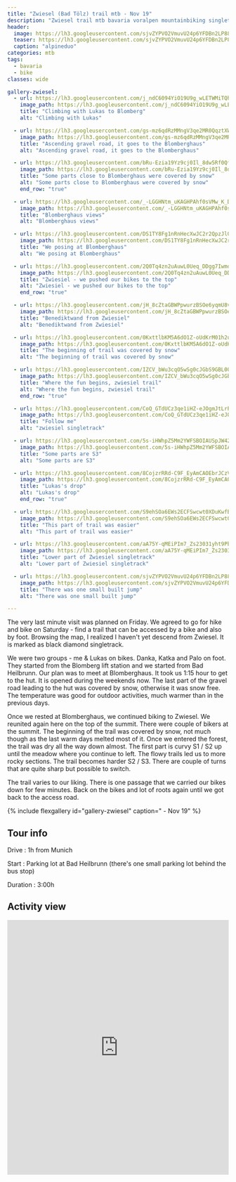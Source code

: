 ```yaml
---
title: "Zwiesel (Bad Tölz) trail mtb - Nov 19"
description: "Zwiesel trail mtb bavaria voralpen mountainbiking singletrack"
header:
  image: https://lh3.googleusercontent.com/sjvZYPVO2VmuvU24p6YFDBn2LP884RK4Mohfu6wWhn1IhLxmXVYkNbtV5Cv6SHA4B0amfg5YcUxOh6iGWXkcU_ZYNqS1TzSCDi8PSRThJxregp2nornuXMrjb4kDBGDLqknCtv-Z0bdW_A_dpbiDO-MoyolynzwPO5sbHSMJYkTjz2g7gKKW3cOVJVbyO6BsyhblS2xowumxN-5vLTQb1iQs3rRSKnjC4ThAdAjOgS2DM_WxjCXmyJzEZqRzYvxvMiRi9-lWpaa13VB5NvGNWP4mPrHrjFYCOZSu5kt-5eVXf8nxWD31wPdzr6N3g0y35_l625iGMZzqxfCPfcbkpAqW1ROOx4R4lOxxJHMbkiCSSdyaJLW0F2dusdd6rE7QcyuJi8y6tK1he8DJBoCDW15XsAiId-4tvtUmVgdiS2Ymc9TAAi1HXjekDqBUFOCvM_t-5IzsYgkGJxzs1ABsvusoTuJKDISZIDrW5_pMR4SwkTDuyvX6GDp0-SP0QSQ5WW60JgvkG8URsyiNLAaQNIelSMRlZkp5ETzlHhIW2Lmq4dFBv-cFQfJ76Q1nr118Mb-9m2kkT82UCTk8QCmC9_DCUuC_PyjrCmjRPM6fgZRoST2Q2tRmqKNoKTlfu_VjBnjW8T0nBhkBB8zvtQMOt-a2qdxG-8e1g5JuZqiJfVta80P4A92QBc6mc8Ni6Wghm4YuKTNaqZo9PET4zYWqrqhUzTkrSh4kxBB3QU-dU0nZdXnQUQ=w1818-h1540-no
  teaser: https://lh3.googleusercontent.com/sjvZYPVO2VmuvU24p6YFDBn2LP884RK4Mohfu6wWhn1IhLxmXVYkNbtV5Cv6SHA4B0amfg5YcUxOh6iGWXkcU_ZYNqS1TzSCDi8PSRThJxregp2nornuXMrjb4kDBGDLqknCtv-Z0bdW_A_dpbiDO-MoyolynzwPO5sbHSMJYkTjz2g7gKKW3cOVJVbyO6BsyhblS2xowumxN-5vLTQb1iQs3rRSKnjC4ThAdAjOgS2DM_WxjCXmyJzEZqRzYvxvMiRi9-lWpaa13VB5NvGNWP4mPrHrjFYCOZSu5kt-5eVXf8nxWD31wPdzr6N3g0y35_l625iGMZzqxfCPfcbkpAqW1ROOx4R4lOxxJHMbkiCSSdyaJLW0F2dusdd6rE7QcyuJi8y6tK1he8DJBoCDW15XsAiId-4tvtUmVgdiS2Ymc9TAAi1HXjekDqBUFOCvM_t-5IzsYgkGJxzs1ABsvusoTuJKDISZIDrW5_pMR4SwkTDuyvX6GDp0-SP0QSQ5WW60JgvkG8URsyiNLAaQNIelSMRlZkp5ETzlHhIW2Lmq4dFBv-cFQfJ76Q1nr118Mb-9m2kkT82UCTk8QCmC9_DCUuC_PyjrCmjRPM6fgZRoST2Q2tRmqKNoKTlfu_VjBnjW8T0nBhkBB8zvtQMOt-a2qdxG-8e1g5JuZqiJfVta80P4A92QBc6mc8Ni6Wghm4YuKTNaqZo9PET4zYWqrqhUzTkrSh4kxBB3QU-dU0nZdXnQUQ=w800-h300-no
  caption: "alpineduo"
categories: mtb
tags:
  - bavaria
  - bike
classes: wide

gallery-zwiesel:
  - url: https://lh3.googleusercontent.com/j_ndC6094YiO19U9g_wLETWMiTQhPZdWc9ZMnSKU2e75vO-euE8Wd_Y5d02mM9juVAGpxrNw5Pw83o58GnX-7REV5WMy9AOeEoJ0dD1rO65aTez2UhiFdhLIrEWJPHnJsCpr1lJyE0uTmOCdrqAFKPLz373mQPvFxSMqWXZIuJ0CT2FjF3itiWkDt8ZzQ2u0pnJ8xVtfYrA1mJuccEdTrr-Eh15UwIhRnmXBDAqF-XHnf84HYHBDcatv_jmuBkUidc8AStUZ9P4rllLIiCD07g0sRWkpVQQ5HHtlJc-QiAZIxq6IkO5UzCptuJ4KefrfKAUQbXYjAbi7AhMgQhhC35nc8Mwj2iaa-71wa12f5Fbxi7dkC4mcYqAktSAVL9EiFppBfs0hnfN8YkCsFQ_7jNIvFGzIlr7zHliCNL99w4Uv8DU-waVUEEl5I2OGyP-djixEYjFMbJkEALkC5aW-xsE2OPK-Kf0OoGupNs4jOcqX_6fzmH-ZhfsozSL3UpSkv7uhnB11Ya9zV_oaS3Fe_Fo0XJsc5CA1GPPSNK0XaREaWiYqzcxXtKnW50-QDI819FE5GNCsHiHLeFcYOlJSYXe8MSRZJYqnOY6NcuR5bpX6lw3CyLmIPdAXaNs9HI-5k-I51pK_vIqMMWXCS0556yg1VTj4cwqBE-_etx1s4TzxBKV3RyIoFJi_gd1rLRYdDojXoV8UbkBcqhWvgfkKN3RKUyB4_Aeluk_lmaeklbgoqy3krA=w2016-h1512-no
    image_path: https://lh3.googleusercontent.com/j_ndC6094YiO19U9g_wLETWMiTQhPZdWc9ZMnSKU2e75vO-euE8Wd_Y5d02mM9juVAGpxrNw5Pw83o58GnX-7REV5WMy9AOeEoJ0dD1rO65aTez2UhiFdhLIrEWJPHnJsCpr1lJyE0uTmOCdrqAFKPLz373mQPvFxSMqWXZIuJ0CT2FjF3itiWkDt8ZzQ2u0pnJ8xVtfYrA1mJuccEdTrr-Eh15UwIhRnmXBDAqF-XHnf84HYHBDcatv_jmuBkUidc8AStUZ9P4rllLIiCD07g0sRWkpVQQ5HHtlJc-QiAZIxq6IkO5UzCptuJ4KefrfKAUQbXYjAbi7AhMgQhhC35nc8Mwj2iaa-71wa12f5Fbxi7dkC4mcYqAktSAVL9EiFppBfs0hnfN8YkCsFQ_7jNIvFGzIlr7zHliCNL99w4Uv8DU-waVUEEl5I2OGyP-djixEYjFMbJkEALkC5aW-xsE2OPK-Kf0OoGupNs4jOcqX_6fzmH-ZhfsozSL3UpSkv7uhnB11Ya9zV_oaS3Fe_Fo0XJsc5CA1GPPSNK0XaREaWiYqzcxXtKnW50-QDI819FE5GNCsHiHLeFcYOlJSYXe8MSRZJYqnOY6NcuR5bpX6lw3CyLmIPdAXaNs9HI-5k-I51pK_vIqMMWXCS0556yg1VTj4cwqBE-_etx1s4TzxBKV3RyIoFJi_gd1rLRYdDojXoV8UbkBcqhWvgfkKN3RKUyB4_Aeluk_lmaeklbgoqy3krA=w400-h300-no
    title: "Climbing with Lukas to Blomberg"
    alt: "Climbing with Lukas"

  - url: https://lh3.googleusercontent.com/gs-mz6qdRzMMngV3qe2MR0QqztXWrWnGL4nVKriTq7F9hFLbVx15fOIwx0OUZR-OT0j0wlOYeoh6PqMKTwKtfieThj-YwNpH7l0tp5faFkoOH9FC-JFALsQ34eZs1Wa12hKpBH3sdqDYTIcVS5AbGcu_TcmKgiZo__ZYjkZuv-4TKGnUFcoeNjrOu-QZHKK0MQr6Zdk5HRD7wQ60ttTtDsnVJh1XY7xbOMqmM27L9yb37G-QmEmlBkNzZJLWC39s_gl1zd1k6K2mK9ZbwMxgcHfg573eFRfFhkGPamiha-ysZEk5B2MnBX6PwUGBiGCH6bLF0x_HUWnO64kOVri7Dv3XEG5_dqAObO732ReOqvcNQ7Vft-gPlQ_8Ie7o352Da3YPWfqXc7-w7WzvYuO6YbSQRtyKzgMRPQTGPT4wpXpVrUqMzimBt5wlztXKTeQIxy7VR-biXBu4Hk2SVp3ykPjcj153rYgCbrP3yt5nVL6tcgXl40HBpIvjsh71HXFRbehtg900GtSDLkFmlx82gWx6bA7q8DpThojSLS759YeDMzz3cKu2q8AAQdO7ChilC4u6gi_7cUmlrpmR0UbyQmqDqD37JY9Fc2IgIWdVWW4ZfExB0II94pckh05zol3tg9-sRkqT-ln4_eTprV498f9BvJzW4PiNTGcC9GGtfK7K7XvBZFZQOpPSQmgQsOfUTtmE30RZNzlM2kpFHlpllHoFQPL6HJ6YFiGomFCLK-ZBC0vPhw=w1156-h1540-no
    image_path: https://lh3.googleusercontent.com/gs-mz6qdRzMMngV3qe2MR0QqztXWrWnGL4nVKriTq7F9hFLbVx15fOIwx0OUZR-OT0j0wlOYeoh6PqMKTwKtfieThj-YwNpH7l0tp5faFkoOH9FC-JFALsQ34eZs1Wa12hKpBH3sdqDYTIcVS5AbGcu_TcmKgiZo__ZYjkZuv-4TKGnUFcoeNjrOu-QZHKK0MQr6Zdk5HRD7wQ60ttTtDsnVJh1XY7xbOMqmM27L9yb37G-QmEmlBkNzZJLWC39s_gl1zd1k6K2mK9ZbwMxgcHfg573eFRfFhkGPamiha-ysZEk5B2MnBX6PwUGBiGCH6bLF0x_HUWnO64kOVri7Dv3XEG5_dqAObO732ReOqvcNQ7Vft-gPlQ_8Ie7o352Da3YPWfqXc7-w7WzvYuO6YbSQRtyKzgMRPQTGPT4wpXpVrUqMzimBt5wlztXKTeQIxy7VR-biXBu4Hk2SVp3ykPjcj153rYgCbrP3yt5nVL6tcgXl40HBpIvjsh71HXFRbehtg900GtSDLkFmlx82gWx6bA7q8DpThojSLS759YeDMzz3cKu2q8AAQdO7ChilC4u6gi_7cUmlrpmR0UbyQmqDqD37JY9Fc2IgIWdVWW4ZfExB0II94pckh05zol3tg9-sRkqT-ln4_eTprV498f9BvJzW4PiNTGcC9GGtfK7K7XvBZFZQOpPSQmgQsOfUTtmE30RZNzlM2kpFHlpllHoFQPL6HJ6YFiGomFCLK-ZBC0vPhw=w300-h400-no
    title: "Ascending gravel road, it goes to the Blomberghaus"
    alt: "Ascending gravel road, it goes to the Blomberghaus"

  - url: https://lh3.googleusercontent.com/bRu-Ezia19Yz9cj0Il_8dw5Rf0QfNPzfmZShOs_wBsayilEiwMue0TllPeJ4Nj6O7sVJPJxforjJW9U7IcOZ55VyfNEFQ1r1v9HZ5WND0WkwZAa8nEJOuK9MbsV_o-ByoFJui4C1eS23mMXqB-pcUo8EemruIQ1lwQEp4XManIZjeWPCBZG501cZlTis_MrP4lqrANohhajjyuY6sY1ZN5-ErSI5KFMcx1qwTyeUpuQ0w1UHPePBwUNcRho4dZar0Z1PXjDvSn1065El3GclSgeTbB5KXeJykU7jyXHGtinNq6FPICNlsoqOoxyVNhb9e_BdfioLIId0sqX6nmMBRCtwCsxsVi37bZE2UA1twKk_oFMDclX3t0avxVKaPW45kg7ba6qEdPBzfaPEXVU-a-WpnMLl7MC8sSz2e5nEgTimVPhEhGCsFu8LpVb_WdnRENZjXPhGaJ6-hv8gIrKqBNraMg4UARK8Kf3t_kQTODi7Z0fT3JDVT77gW2ibyJe5upo8tVhmSVBaIQmN1mTIf_3KFRsv5G5fOuP1wESV1ODdqJSXva29JoJWZXFfQynCEiZVwxm3W-QBDf8uaHJSDbBIqKl9bR0jwQWA4_h63q0RCtw71DNQOemONsrOkQl-CbTqZCyf0IXDps-mfoiCQNbt0ogtyENRy2N-7YHhdt3zlbnrKDAtZoRVt_efiX4PKxK6apMY1OVS4IkssBDVsxANfsfJlUhD3cU6eD3hGgU8-C2xSA=w1156-h1540-no
    image_path: https://lh3.googleusercontent.com/bRu-Ezia19Yz9cj0Il_8dw5Rf0QfNPzfmZShOs_wBsayilEiwMue0TllPeJ4Nj6O7sVJPJxforjJW9U7IcOZ55VyfNEFQ1r1v9HZ5WND0WkwZAa8nEJOuK9MbsV_o-ByoFJui4C1eS23mMXqB-pcUo8EemruIQ1lwQEp4XManIZjeWPCBZG501cZlTis_MrP4lqrANohhajjyuY6sY1ZN5-ErSI5KFMcx1qwTyeUpuQ0w1UHPePBwUNcRho4dZar0Z1PXjDvSn1065El3GclSgeTbB5KXeJykU7jyXHGtinNq6FPICNlsoqOoxyVNhb9e_BdfioLIId0sqX6nmMBRCtwCsxsVi37bZE2UA1twKk_oFMDclX3t0avxVKaPW45kg7ba6qEdPBzfaPEXVU-a-WpnMLl7MC8sSz2e5nEgTimVPhEhGCsFu8LpVb_WdnRENZjXPhGaJ6-hv8gIrKqBNraMg4UARK8Kf3t_kQTODi7Z0fT3JDVT77gW2ibyJe5upo8tVhmSVBaIQmN1mTIf_3KFRsv5G5fOuP1wESV1ODdqJSXva29JoJWZXFfQynCEiZVwxm3W-QBDf8uaHJSDbBIqKl9bR0jwQWA4_h63q0RCtw71DNQOemONsrOkQl-CbTqZCyf0IXDps-mfoiCQNbt0ogtyENRy2N-7YHhdt3zlbnrKDAtZoRVt_efiX4PKxK6apMY1OVS4IkssBDVsxANfsfJlUhD3cU6eD3hGgU8-C2xSA=w300-h400-no
    title: "Some parts close to Blomberghaus were covered by snow"
    alt: "Some parts close to Blomberghaus were covered by snow"
    end_row: "true"

  - url: https://lh3.googleusercontent.com/_-LGGHNtm_uKAGHPAhf0sVMw_K_DgyIQO7Urd1-igtR9wTZXAY5ayeifPMzq97dGJaKEHCrco9cATVfqqJSJfH70DyZgjm4dsU-FJVmmIGISaORjHPxy6rFX7DTGvTiBzkGazO8kNtU5tbOwdhiLz2FJMWVi7UQ9UywLArc89EG1Nj6KYqjWncQF---2Eoi9CouCcSyxwERwRW9QwmDCOQtB6GDTO3NNzoqgyi5cDeaUFU2FKuoJhUaPMkvp6C4mozdpGA4l2hFqKmkUA-CppzCQSFfgHSUFGSyDDAu9T9jz_28OAqWsWixHtnOpcu219COU_dbQfu6P3-ZLOoJXFoKsIP2TXmKuXEI9esbMgc6rLsHhiXKTkLs3WDD8cxuBjGipS03_y8Q3Pqsov9GWfZq_8pRsRNvEd4_y9WtJm5PRavu0iWYQpfVQUoZf66CicTA7YoYDsyGq0AXTXWY_K6xBm2n7f7PDWyhSZbz-1TNEeLVKf8xM1KV7BG7BBeHSLQ4kjQGBLtDVgD8On6pBl_EE9BaELvLBgRcwMclAmGDZCKDSTSJcFYFW3ME0bSFoUyJcbKcFlOukAu5_kT1NAL8n5mCJnxA48NxCNkIFESFkF9KvtEOMqTTKDcMc_b8EENjJ6k5eS2dJ2x7dWszxlxU96dbFahctRbgjlzJjiJ0vwpP9lhRkw5zqq4xe61fya4h4zDV_rCbqm7f1xT9_S3xulF8bDYwGjqkg2SMFYEY9WaOYwQ=w2016-h1512-no
    image_path: https://lh3.googleusercontent.com/_-LGGHNtm_uKAGHPAhf0sVMw_K_DgyIQO7Urd1-igtR9wTZXAY5ayeifPMzq97dGJaKEHCrco9cATVfqqJSJfH70DyZgjm4dsU-FJVmmIGISaORjHPxy6rFX7DTGvTiBzkGazO8kNtU5tbOwdhiLz2FJMWVi7UQ9UywLArc89EG1Nj6KYqjWncQF---2Eoi9CouCcSyxwERwRW9QwmDCOQtB6GDTO3NNzoqgyi5cDeaUFU2FKuoJhUaPMkvp6C4mozdpGA4l2hFqKmkUA-CppzCQSFfgHSUFGSyDDAu9T9jz_28OAqWsWixHtnOpcu219COU_dbQfu6P3-ZLOoJXFoKsIP2TXmKuXEI9esbMgc6rLsHhiXKTkLs3WDD8cxuBjGipS03_y8Q3Pqsov9GWfZq_8pRsRNvEd4_y9WtJm5PRavu0iWYQpfVQUoZf66CicTA7YoYDsyGq0AXTXWY_K6xBm2n7f7PDWyhSZbz-1TNEeLVKf8xM1KV7BG7BBeHSLQ4kjQGBLtDVgD8On6pBl_EE9BaELvLBgRcwMclAmGDZCKDSTSJcFYFW3ME0bSFoUyJcbKcFlOukAu5_kT1NAL8n5mCJnxA48NxCNkIFESFkF9KvtEOMqTTKDcMc_b8EENjJ6k5eS2dJ2x7dWszxlxU96dbFahctRbgjlzJjiJ0vwpP9lhRkw5zqq4xe61fya4h4zDV_rCbqm7f1xT9_S3xulF8bDYwGjqkg2SMFYEY9WaOYwQ=w400-h300-no
    title: "Blomberghaus views"
    alt: "Blomberghaus views"

  - url: https://lh3.googleusercontent.com/DS1TY8Fg1nRnHecXwJC2r2QpzJl0-MtmZDz9Q79OC446a6nn8pgNn1jyA1W12EDdUukZNCMuPML-oG_NXlxCO0Ld_erCS4opBfp0n_TEA9PqFQ52bxPZpGv-ONTzfHCDjoLddVddAx9OCPiQQjOfnAkY6s4zAfW2SUFR3ACpx4uysnP8wfpP_a1fPh-wK1N2NBQGtxNGZ6Nur_pbbFMduQwd1JhQEJztdZivIxQ1QgeJAVVjghocn9qYNaUdjLL5Eui2L0mz2L-IMzkWS2uQ9La6rUlw-g6aTUvQ5vYZIkOvZoT09XjWibn8YIB5gSGeZeZl70XEEyXKPst2LfDH55Y82A0B9U3qOuI7X6j4ByU6uQsRLI-BMj4MCfapc8GSuv6SQjNl9t6RPn9ayExilXbdgdWD9a5Dn7_dwI8llp1Yc7mj_yMJFbt6ZUxUJRxaH-jd5MoO04iE0EoeFBYxzuuO-kAcSpEdINcv39DRXscfM6c_Grx5GITDV__aqKrrL3f9eQRbWSqxF5KJf7qWHwwR4TktVqSe0tCrrnU1riFBc-aye5viF9-Duc-JgA3N9mWBhPfM7kAZ9rJgCpT2Gbbh48vilC7w5_e6trDtjA9zjjYntMz6y7MLrj4QHyev6EsfgsByyp_vw7wJkoqi6Hqj3d2QtMVIOMKDMJFcC0YWtJIz9CoevF9u=w2016-h1512-no
    image_path: https://lh3.googleusercontent.com/DS1TY8Fg1nRnHecXwJC2r2QpzJl0-MtmZDz9Q79OC446a6nn8pgNn1jyA1W12EDdUukZNCMuPML-oG_NXlxCO0Ld_erCS4opBfp0n_TEA9PqFQ52bxPZpGv-ONTzfHCDjoLddVddAx9OCPiQQjOfnAkY6s4zAfW2SUFR3ACpx4uysnP8wfpP_a1fPh-wK1N2NBQGtxNGZ6Nur_pbbFMduQwd1JhQEJztdZivIxQ1QgeJAVVjghocn9qYNaUdjLL5Eui2L0mz2L-IMzkWS2uQ9La6rUlw-g6aTUvQ5vYZIkOvZoT09XjWibn8YIB5gSGeZeZl70XEEyXKPst2LfDH55Y82A0B9U3qOuI7X6j4ByU6uQsRLI-BMj4MCfapc8GSuv6SQjNl9t6RPn9ayExilXbdgdWD9a5Dn7_dwI8llp1Yc7mj_yMJFbt6ZUxUJRxaH-jd5MoO04iE0EoeFBYxzuuO-kAcSpEdINcv39DRXscfM6c_Grx5GITDV__aqKrrL3f9eQRbWSqxF5KJf7qWHwwR4TktVqSe0tCrrnU1riFBc-aye5viF9-Duc-JgA3N9mWBhPfM7kAZ9rJgCpT2Gbbh48vilC7w5_e6trDtjA9zjjYntMz6y7MLrj4QHyev6EsfgsByyp_vw7wJkoqi6Hqj3d2QtMVIOMKDMJFcC0YWtJIz9CoevF9u=w400-h300-no
    title: "We posing at Blomberghaus"
    alt: "We posing at Blomberghaus"

  - url: https://lh3.googleusercontent.com/2Q0Tq4zn2uAuwL0Ueq_DDgg7IwmoKxzxfJinrgdxBazTjVYedNIYxnc8M1-nk1IWtJ0AbcGyFVzBrFRwrpCxoDunMdj5vSaLDxMAptz7_qgnFfPYftebftz1mlsmsgSXkGFWHj4aSngRM9u0vCgL8UJFVRTOMrC4I1hy2eLRasRgJBs03g2mBlYo3hXq_EYj77DtTUqIp9fKKKcMeut5y0orJjliRv1HW37mjiwG_WtT-Lcucab9ZgSrRwRPosll62eknvbJG0dviF05psWu8JddPWwZeUavvOpbX6YtKPJVpmBiJfFSLbCapNdbeGV9qKbm6W-nPGF1SwFAQ03Eg5ZiBjHOKGyA5b9F7Avw5Ie8MX19Em3NbO9umgnBw47Ho_bnYP9yaXL1z2KvglGy9_2Diy3vQyaZhhZTSjGEQOQDl1DoIolNM5VA90iQe9qu6xsqGXrRCNjAAgd9OKEGl_1m8a94cCgApbDvXUCgjdPqWq5_PI4dV2L2r0tNNeBWAxjpN51M3aE9x2u4ckVkhctfzMOS0SfLCrAPPMELDh5LHThMUwJg72ireP5gfEFyI2Fi-sDiDEQl7rGBQa5deLbf5zO9qR7soJcVypzhrDOmwFRw0zCo_CL55yRjFd4SQL3mz99nkaKpE_G3vVKxnrmojtNqpQF-5TPEkBMYker4GTYroygHchAW-zCvD5byFx5_T1cgpr6fT9rm979bXqtU5OQCqeEV3xEFYhnhNtvqOl3uxg=w2016-h1512-no
    image_path: https://lh3.googleusercontent.com/2Q0Tq4zn2uAuwL0Ueq_DDgg7IwmoKxzxfJinrgdxBazTjVYedNIYxnc8M1-nk1IWtJ0AbcGyFVzBrFRwrpCxoDunMdj5vSaLDxMAptz7_qgnFfPYftebftz1mlsmsgSXkGFWHj4aSngRM9u0vCgL8UJFVRTOMrC4I1hy2eLRasRgJBs03g2mBlYo3hXq_EYj77DtTUqIp9fKKKcMeut5y0orJjliRv1HW37mjiwG_WtT-Lcucab9ZgSrRwRPosll62eknvbJG0dviF05psWu8JddPWwZeUavvOpbX6YtKPJVpmBiJfFSLbCapNdbeGV9qKbm6W-nPGF1SwFAQ03Eg5ZiBjHOKGyA5b9F7Avw5Ie8MX19Em3NbO9umgnBw47Ho_bnYP9yaXL1z2KvglGy9_2Diy3vQyaZhhZTSjGEQOQDl1DoIolNM5VA90iQe9qu6xsqGXrRCNjAAgd9OKEGl_1m8a94cCgApbDvXUCgjdPqWq5_PI4dV2L2r0tNNeBWAxjpN51M3aE9x2u4ckVkhctfzMOS0SfLCrAPPMELDh5LHThMUwJg72ireP5gfEFyI2Fi-sDiDEQl7rGBQa5deLbf5zO9qR7soJcVypzhrDOmwFRw0zCo_CL55yRjFd4SQL3mz99nkaKpE_G3vVKxnrmojtNqpQF-5TPEkBMYker4GTYroygHchAW-zCvD5byFx5_T1cgpr6fT9rm979bXqtU5OQCqeEV3xEFYhnhNtvqOl3uxg=w400-h300-no
    title: "Zwiesiel - we pushed our bikes to the top"
    alt: "Zwiesiel - we pushed our bikes to the top"
    end_row: "true"

  - url: https://lh3.googleusercontent.com/jH_8cZtaGBWPpwurzBSOe6yqmU8vbJmsMXJDm7pchW7-QcXFYfEFBHDXi_OIEVAshV1r0Vk50qIYYpBSt922RWy5pAljQt-SrwhS_KRqvtMO9mWDpRbUbsAeDrZ6nNPqfE3WmZsOnZSdtIgjs7z-KTnNk-ZHEsgKH6SZuQjtOQqL7LWccOq8DoqsulYM8wVDkmtpKh-jYGUd6wF9h86eU7d9d7xViJD7aUGFJmIbz7JFd5jkBxm7qNFL8KNKmyMLIJVD0gi_0zwbzb_qK_eQ--8urA1JAn1Vvezw_ZnilDnHFWr7sUr7IT4oSFl7jImIH-pBQDtmSdocxlmAYH5mwBQ_jK-9RKxIE8oXwDA_JN1z-SPaae0EtiETzlORcQP7nz7xtAELkMaIh_5-yhE7JwDB59fXAj0q9jRmrtMd0QpNg1n2YOVuQuC-cAsQU6VQdKnMUeblCuwr5KJxjlNHQ__yaBqNDVjdGL70y9ad2_S3ldAN8bC9aeJoezpsNGSJGXopaHCtNXmlBFLeNnwtcwV3_qrWFjHQe1IVGxsv_aesEEOx2hEx8l_DKF_L1bZ9T8cl62F7mJPxrOViK7SLT7omsvQMJbm5PpHJwkm2ZoUYn3O68EeyntVPXEdfgHceOE-4sFhek2BHBBUNLxbJJs9u5-cOnTxe76ZmOhTtv-yStWd7ejTOeYasHHw7v0afEghn656G3_LIue6PJy0bKPtejTw89-5So31Kx2k5SLDIEpMEEQ=w2016-h1512-no
    image_path: https://lh3.googleusercontent.com/jH_8cZtaGBWPpwurzBSOe6yqmU8vbJmsMXJDm7pchW7-QcXFYfEFBHDXi_OIEVAshV1r0Vk50qIYYpBSt922RWy5pAljQt-SrwhS_KRqvtMO9mWDpRbUbsAeDrZ6nNPqfE3WmZsOnZSdtIgjs7z-KTnNk-ZHEsgKH6SZuQjtOQqL7LWccOq8DoqsulYM8wVDkmtpKh-jYGUd6wF9h86eU7d9d7xViJD7aUGFJmIbz7JFd5jkBxm7qNFL8KNKmyMLIJVD0gi_0zwbzb_qK_eQ--8urA1JAn1Vvezw_ZnilDnHFWr7sUr7IT4oSFl7jImIH-pBQDtmSdocxlmAYH5mwBQ_jK-9RKxIE8oXwDA_JN1z-SPaae0EtiETzlORcQP7nz7xtAELkMaIh_5-yhE7JwDB59fXAj0q9jRmrtMd0QpNg1n2YOVuQuC-cAsQU6VQdKnMUeblCuwr5KJxjlNHQ__yaBqNDVjdGL70y9ad2_S3ldAN8bC9aeJoezpsNGSJGXopaHCtNXmlBFLeNnwtcwV3_qrWFjHQe1IVGxsv_aesEEOx2hEx8l_DKF_L1bZ9T8cl62F7mJPxrOViK7SLT7omsvQMJbm5PpHJwkm2ZoUYn3O68EeyntVPXEdfgHceOE-4sFhek2BHBBUNLxbJJs9u5-cOnTxe76ZmOhTtv-yStWd7ejTOeYasHHw7v0afEghn656G3_LIue6PJy0bKPtejTw89-5So31Kx2k5SLDIEpMEEQ=w400-h300-no
    title: "Benediktwand from Zwiesiel"
    alt: "Benediktwand from Zwiesiel"

  - url: https://lh3.googleusercontent.com/0KxttlbKM5A6dO1Z-oUdKrM01h2unZY3xI_LRHYb8oheWhVndZkSW0hwFxfoZDnpWjPOwFn-QmOCvqC5iKr9Kk6k5xEJHqqYV2kRJ7YvHyuVHTIGFlGKi0yRcAl0V_KfW6vd7BfxWeznHejBGf4vvbhIMRm-2oXcJeWA65lOf6kM_16tALemRvGYsxFwDNPnme1ZwHppoThF-cbUZ6vRs97g7pfiZT-5r9AOpYQBLTRhgNUXp8q5pI8feWJNEgD68szoenQV8ffunKndriYo2QAOyQ10IqSok9dpuhG_W67m6XNpssTNPFm5A_Pi4D1qRxjeCEWSd6BiSXx0AXLQBOhjxvAG7TNBtEKeP3GvHhfmdDkri9nMIbxgcV8tF1RVdiPXItoJ03u2_URaakkNzjqYnT1qts8PTEQO8GIBhCziGiS4as-8RC9uc6bfTWn8ud0pO0P4BtSyAnmlF2cX_l9A8xrL2Ol6fhz8jU6mkCEA5K5xY9eoEQuB6ctM1T3Wmbs4Ca4Y_ZIi-sVOcpiqS0v1CrSS9tVBc44WAnn9CzwsiHB7WYPAa2jy-GyKwWIajmNIbkWz_tv8SvPW8jO9FVtotuh669dB2PaBJvkkDoey04__Cv0OKNl54FnnxKN0nD8nLLXMWxpSh7QHfpnyIW95TSM4ljOL0bLhJcXClNvjbi7RADL5gHSPOqclmtLp_ibPL9WcXHsAUKfIuCP8X6IDV57NMX9leS5pM324_BudJgerKA=w2016-h1512-no
    image_path: https://lh3.googleusercontent.com/0KxttlbKM5A6dO1Z-oUdKrM01h2unZY3xI_LRHYb8oheWhVndZkSW0hwFxfoZDnpWjPOwFn-QmOCvqC5iKr9Kk6k5xEJHqqYV2kRJ7YvHyuVHTIGFlGKi0yRcAl0V_KfW6vd7BfxWeznHejBGf4vvbhIMRm-2oXcJeWA65lOf6kM_16tALemRvGYsxFwDNPnme1ZwHppoThF-cbUZ6vRs97g7pfiZT-5r9AOpYQBLTRhgNUXp8q5pI8feWJNEgD68szoenQV8ffunKndriYo2QAOyQ10IqSok9dpuhG_W67m6XNpssTNPFm5A_Pi4D1qRxjeCEWSd6BiSXx0AXLQBOhjxvAG7TNBtEKeP3GvHhfmdDkri9nMIbxgcV8tF1RVdiPXItoJ03u2_URaakkNzjqYnT1qts8PTEQO8GIBhCziGiS4as-8RC9uc6bfTWn8ud0pO0P4BtSyAnmlF2cX_l9A8xrL2Ol6fhz8jU6mkCEA5K5xY9eoEQuB6ctM1T3Wmbs4Ca4Y_ZIi-sVOcpiqS0v1CrSS9tVBc44WAnn9CzwsiHB7WYPAa2jy-GyKwWIajmNIbkWz_tv8SvPW8jO9FVtotuh669dB2PaBJvkkDoey04__Cv0OKNl54FnnxKN0nD8nLLXMWxpSh7QHfpnyIW95TSM4ljOL0bLhJcXClNvjbi7RADL5gHSPOqclmtLp_ibPL9WcXHsAUKfIuCP8X6IDV57NMX9leS5pM324_BudJgerKA=w400-h300-no
    title: "The beginning of trail was covered by snow"
    alt: "The beginning of trail was covered by snow"

  - url: https://lh3.googleusercontent.com/IZCV_bWu3cqO5wSg0cJGbS9GBL00Eus-ouAReT8yLrKlpJIaFBPzudwgRgyJ1Bx6zt7hQ3QuuMSqBe3QU6pbvZoYyH41ICnafl_3VsIkGZF2DoQIPXb9QUzea1x5uh41CdMWWNLEJ7I8PFq4bfUmHKjDrwTkGYWWXuo8rRWuMZZV9VekkdE41oCYuG20RyPDestG143vkVVLz1GrtMMrxxO39VI_F9I7Rr4OL16WL0AFK9p-QHd8uMteXsK6gQEV5X9GLm3LBSQ0x4ZDQOoER5ihL5_SRfwNMQ6ThCC98VEqoY3P0vdDJLx4-pt1u6318mYatUkupl6Zm3eyQiR6jGebybjv9eA1BE-CxMhkCp31ZjD47QlUfinSLK7L9_bN5PtYMBAAcmi5f5oqIICoyGO5Uw0xU6D4HbQ_yc8Cd0Ke0hMlXBX08i1kVCn-ewCdzQlvCWYtqIxmg3FgdO9WzTCEXwHRxjI6gg1PgBIvsIcK2zK3KUSOh3tA9GQMnBmAW2p0mi21qGDUp41vSj7PFvaUicDZEBBs8X8QiMSvITMiYlFEDipc3ZiAyRgjdFEdWKntHRnKLQPSTVcrKRVeb0dx8IApBQ-uGO-XQFOYz_ElK7-4mysKwVkuKBtNHdkvvD49S9cEhOAHJVrL13gAFbzKBm3H4Q_Ri-Zr3-Qf_sMhVwDyC9wKLmxgzephrfwI380ct9-UG8O2cxN0GNZ9QrZd573MR6up8vbScBp7kdLcp6JVzQ=w1156-h1540-no
    image_path: https://lh3.googleusercontent.com/IZCV_bWu3cqO5wSg0cJGbS9GBL00Eus-ouAReT8yLrKlpJIaFBPzudwgRgyJ1Bx6zt7hQ3QuuMSqBe3QU6pbvZoYyH41ICnafl_3VsIkGZF2DoQIPXb9QUzea1x5uh41CdMWWNLEJ7I8PFq4bfUmHKjDrwTkGYWWXuo8rRWuMZZV9VekkdE41oCYuG20RyPDestG143vkVVLz1GrtMMrxxO39VI_F9I7Rr4OL16WL0AFK9p-QHd8uMteXsK6gQEV5X9GLm3LBSQ0x4ZDQOoER5ihL5_SRfwNMQ6ThCC98VEqoY3P0vdDJLx4-pt1u6318mYatUkupl6Zm3eyQiR6jGebybjv9eA1BE-CxMhkCp31ZjD47QlUfinSLK7L9_bN5PtYMBAAcmi5f5oqIICoyGO5Uw0xU6D4HbQ_yc8Cd0Ke0hMlXBX08i1kVCn-ewCdzQlvCWYtqIxmg3FgdO9WzTCEXwHRxjI6gg1PgBIvsIcK2zK3KUSOh3tA9GQMnBmAW2p0mi21qGDUp41vSj7PFvaUicDZEBBs8X8QiMSvITMiYlFEDipc3ZiAyRgjdFEdWKntHRnKLQPSTVcrKRVeb0dx8IApBQ-uGO-XQFOYz_ElK7-4mysKwVkuKBtNHdkvvD49S9cEhOAHJVrL13gAFbzKBm3H4Q_Ri-Zr3-Qf_sMhVwDyC9wKLmxgzephrfwI380ct9-UG8O2cxN0GNZ9QrZd573MR6up8vbScBp7kdLcp6JVzQ=w300-h400-no
    title: "Where the fun begins, zwiesiel trail"
    alt: "Where the fun begins, zwiesiel trail"
    end_row: "true"

  - url: https://lh3.googleusercontent.com/CoQ_GTdUCz3qe1iHZ-eJOgmJtLrPgNzDSV0wewG5GVmD4eE_cWiT6q6DbzBNbZAKBDSWrtHaVNnUDuWaquvGjcHXNWHshdfeWoCVfJryHsdkV1KPWharDG7VBWXDk_66yTSd8SoVnZCodm_ePSUTVSaDGTWzT3KRgVk4AeE1vwOqaZfrFd7CARqzkkD8uocM6OMX6q7sLIRcsBDKUD-o2ABbQ3-c3-MnKtJdf3ETbq34zibUbc9g8lXqlrJLBrMUa4p18Sefgsh0CATHI2KNdLhxlhgDVH982KznS6ilDPWLnKyFiZnsQPrb-w41-gL0L4f2GO1BreLeZPYEGKP9XeKka9qP9zvurUsnUbBwC66XbjX0HoKHMnH4R_xYkBPXSQoJ7oeBjr19Ht9g46occbGOAVyy-ZIsVYu3JZTWcSDJ-3iP43vfLG5qvy9ns2OG7Fxhw-Bkhdax62hen84UKgN-GG-QWdANCCGgmzNu-dySi_PATB5jq0CatavCmdITKopmCbZO9UykmIcQw9tQc-e5kw_16hKVTB23HnGonrcA_aFd7irb049cTogB6Jt66XAb_CqvlehBi6oIal4aG382MlYmCZ2oDWrrWNYdvSWFe7NlbpiHbQTrdppt0dC7Hl7n5l3frQGVBu0yzYdcV1rGpCkC1Ae4xlHaaIa6VJY2tZ3ksR7snXxqQPKn-N4ENEzog3ZG17AbdG9niPMMkTn-SeuHVAKd0avheKXbDb8zCslKeQ=w1156-h1540-no
    image_path: https://lh3.googleusercontent.com/CoQ_GTdUCz3qe1iHZ-eJOgmJtLrPgNzDSV0wewG5GVmD4eE_cWiT6q6DbzBNbZAKBDSWrtHaVNnUDuWaquvGjcHXNWHshdfeWoCVfJryHsdkV1KPWharDG7VBWXDk_66yTSd8SoVnZCodm_ePSUTVSaDGTWzT3KRgVk4AeE1vwOqaZfrFd7CARqzkkD8uocM6OMX6q7sLIRcsBDKUD-o2ABbQ3-c3-MnKtJdf3ETbq34zibUbc9g8lXqlrJLBrMUa4p18Sefgsh0CATHI2KNdLhxlhgDVH982KznS6ilDPWLnKyFiZnsQPrb-w41-gL0L4f2GO1BreLeZPYEGKP9XeKka9qP9zvurUsnUbBwC66XbjX0HoKHMnH4R_xYkBPXSQoJ7oeBjr19Ht9g46occbGOAVyy-ZIsVYu3JZTWcSDJ-3iP43vfLG5qvy9ns2OG7Fxhw-Bkhdax62hen84UKgN-GG-QWdANCCGgmzNu-dySi_PATB5jq0CatavCmdITKopmCbZO9UykmIcQw9tQc-e5kw_16hKVTB23HnGonrcA_aFd7irb049cTogB6Jt66XAb_CqvlehBi6oIal4aG382MlYmCZ2oDWrrWNYdvSWFe7NlbpiHbQTrdppt0dC7Hl7n5l3frQGVBu0yzYdcV1rGpCkC1Ae4xlHaaIa6VJY2tZ3ksR7snXxqQPKn-N4ENEzog3ZG17AbdG9niPMMkTn-SeuHVAKd0avheKXbDb8zCslKeQ=w300-h400-no
    title: "Follow me"
    alt: "zwiesiel singletrack"

  - url: https://lh3.googleusercontent.com/5s-iHWhpZ5Mm2YWFSBOIAUSpJW42PDagsxCI8J0c4aBZ3ZOmI5y9i8TZ2b9qpAWmIpgDMmzimWp4siZX3JjTU2D_6IJwiLr_y7tg50QC8teablPdL3IUffLc167BEwO-wWl1DV341dC2uaOTG4pDsU-LcU0rYVmHj7LqysoQCRhgW_0lRsSIlnTT3OXpBStRN20hsEuek9xsCDH2hTZrdPULcXr8iFxap_b0Wp1IiOT93JeMeP5a5wx8SoTkQdteUercETJDUyWiKVQvDKonNhCXBVWZIH526CBLhF-L8zP2XPKLAFQMRsaKRO8yuQqO-h8_pbcOW8CMIhdva5Qt0a_JywdeQp9OPKMrng89c7W7E0Zhv20OY2A_qJj1lqn9m5vwsFEO3labA0k0M8cl1z1as4Ix9dUHyzcY1HtlxbkLpHHSWbIinKbv0rlAfGEVG10EGd1cWe9QSuy3BAH8nOeutmnXH1v8H689OB8rXYrreqJHwlJrh0_oLRC7YM0CgRrnzTAmoH-o7BoEGhsYXZzUFFq3M9hBPEBYJPFWKBYW7Uce4xqX9MSyECDjBrf_lLgW_V88ASRcC36HREKrN4iijyoBTerEV8tGFwWmVs-jwvuncmgB7y3KuLA-p-HhXLASeH54t_6Jvoz6CH6602LwDSHdBkfDMZZ_XhSL_vwZaFr5upVs3x1nAnN2WVudQsYjKcc3p32Hk-d9DiZ-NKY7cZPIY3yl87tpU4GJtnS_MENrdw=w1156-h1540-no
    image_path: https://lh3.googleusercontent.com/5s-iHWhpZ5Mm2YWFSBOIAUSpJW42PDagsxCI8J0c4aBZ3ZOmI5y9i8TZ2b9qpAWmIpgDMmzimWp4siZX3JjTU2D_6IJwiLr_y7tg50QC8teablPdL3IUffLc167BEwO-wWl1DV341dC2uaOTG4pDsU-LcU0rYVmHj7LqysoQCRhgW_0lRsSIlnTT3OXpBStRN20hsEuek9xsCDH2hTZrdPULcXr8iFxap_b0Wp1IiOT93JeMeP5a5wx8SoTkQdteUercETJDUyWiKVQvDKonNhCXBVWZIH526CBLhF-L8zP2XPKLAFQMRsaKRO8yuQqO-h8_pbcOW8CMIhdva5Qt0a_JywdeQp9OPKMrng89c7W7E0Zhv20OY2A_qJj1lqn9m5vwsFEO3labA0k0M8cl1z1as4Ix9dUHyzcY1HtlxbkLpHHSWbIinKbv0rlAfGEVG10EGd1cWe9QSuy3BAH8nOeutmnXH1v8H689OB8rXYrreqJHwlJrh0_oLRC7YM0CgRrnzTAmoH-o7BoEGhsYXZzUFFq3M9hBPEBYJPFWKBYW7Uce4xqX9MSyECDjBrf_lLgW_V88ASRcC36HREKrN4iijyoBTerEV8tGFwWmVs-jwvuncmgB7y3KuLA-p-HhXLASeH54t_6Jvoz6CH6602LwDSHdBkfDMZZ_XhSL_vwZaFr5upVs3x1nAnN2WVudQsYjKcc3p32Hk-d9DiZ-NKY7cZPIY3yl87tpU4GJtnS_MENrdw=w300-h400-no
    title: "Some parts are S3"
    alt: "Some parts are S3"

  - url: https://lh3.googleusercontent.com/8CojzrRRd-C9F_EyAmCAOEbrJCzVpKXDw4hVDzqA27M8PMnEZUN0ybdAfY4RI6KSXi_53I9EGhJOaolnfPMn9Lk6kZf1PArdP52Ez-UDkaOrZNz6G5mBKYgqhhKvjlEkpkRY6_DDcFgDvvcJf5gTsVnP649uTIH0HIcffZY0H-saR1l7IIFxQ9owN74QGApxz7hMZObdL_yUBiurfqh98utJ8OHxoIkyPpgzi_Pfj-MKgVp37xfZscwkED9angNX4oxYR5OnHU5HiWlP8PWSYQbzDyp8V_X-X-VQkI6yYJSVNh0FaNQf2jqc8KWun1Hh0g0TpCuUc-E5p5HSJW_0TBs1c8Qdb6AyXmut4-5-_MWKYmrJBm0-J9Mw1mHhsgSwvozBmn3CoDEQvcw4fiu6zgObL5-234Mzygv6xFTkHOwNalesJq2D0HCTaC7PJGMKJdu4XEExKXAhERAWXcj8oBBNku6gLQnGRqfn0Rqn5D51t-s274D7dBySq7gip7JMpD4a65NMCr0-_hCaxsfPzv9Dg5zvvhqjsDK3Ar5KUy54ydXomHZYdDDl5Li6ZduVPiaMnmkP5HQHlqVn0H84eZPqj0YfDKzzdd22NLJfMIEtScMA07Ng8qZZlLEPF2dmRiL1R8W1yY7-O8ciSrJgC0ShuPYCww1-YtoT02mdFlltgfoi9lXuaiAk-xc7YRjydy9vt4Ez_RIykEjyouMa35dyHLBatNkl_RQtBL4phNWSUIpEJA=w1156-h1540-no
    image_path: https://lh3.googleusercontent.com/8CojzrRRd-C9F_EyAmCAOEbrJCzVpKXDw4hVDzqA27M8PMnEZUN0ybdAfY4RI6KSXi_53I9EGhJOaolnfPMn9Lk6kZf1PArdP52Ez-UDkaOrZNz6G5mBKYgqhhKvjlEkpkRY6_DDcFgDvvcJf5gTsVnP649uTIH0HIcffZY0H-saR1l7IIFxQ9owN74QGApxz7hMZObdL_yUBiurfqh98utJ8OHxoIkyPpgzi_Pfj-MKgVp37xfZscwkED9angNX4oxYR5OnHU5HiWlP8PWSYQbzDyp8V_X-X-VQkI6yYJSVNh0FaNQf2jqc8KWun1Hh0g0TpCuUc-E5p5HSJW_0TBs1c8Qdb6AyXmut4-5-_MWKYmrJBm0-J9Mw1mHhsgSwvozBmn3CoDEQvcw4fiu6zgObL5-234Mzygv6xFTkHOwNalesJq2D0HCTaC7PJGMKJdu4XEExKXAhERAWXcj8oBBNku6gLQnGRqfn0Rqn5D51t-s274D7dBySq7gip7JMpD4a65NMCr0-_hCaxsfPzv9Dg5zvvhqjsDK3Ar5KUy54ydXomHZYdDDl5Li6ZduVPiaMnmkP5HQHlqVn0H84eZPqj0YfDKzzdd22NLJfMIEtScMA07Ng8qZZlLEPF2dmRiL1R8W1yY7-O8ciSrJgC0ShuPYCww1-YtoT02mdFlltgfoi9lXuaiAk-xc7YRjydy9vt4Ez_RIykEjyouMa35dyHLBatNkl_RQtBL4phNWSUIpEJA=w300-h400-no
    title: "Lukas's drop"
    alt: "Lukas's drop"
    end_row: "true"

  - url: https://lh3.googleusercontent.com/S9ehSOa6EWs2ECFSwcwt0XDuKwfBctAWXrCr6i5oIavfF_L47rXG7fjKkh1pIKZmCsGmEeoyqGpaSY2eNLNH4hOvx1qPcYo6OpIuFXFYgejFfx6O_bJTQ4UIJuAOoeV9SpWQk8GWGk8rFSfvnWN_8wA_6zq9pBKK_z6oSTR6B6XCoq4HVb_nX1ML6QMw1u4_4a2rkVfKIJh7EbwpTPN0A5G2-LLsxq95P9r6FBlwqXJPVTgGaM8N8-e9ZFlLhn3Qo4VxF3S4UF9xcboDje6JNuZpiXUlNMAAGPB-aNSCYsCwewjAWoqszZFLJhjhyqsndTha3M9Reon2MHh2ySgdjnRKxeZsUx922GUUqRjOaFQ2GVv0WbalmVmf-Wv1uvI1w2nbwIhqlRZwtemSJzXmbMbOovGByOhuDW-KnHf-0UC3hfchZAIngWSTQAQyP5qJWKNbLmrgeDDn-0iJv10GAATPSQKA82FemgwN8CYtQUudkLBZR3BIJj64uNGx5c19u11vl5kxPPkvldjb5M2wzXL7ofLmONbi4P7JZZaL_ClGJdX2PKRWLPRw9XuZCdkUlNtjl2SY6F9t9Dk7jlBjkvGENsAxMgS13323yrISu4zzbAtJLIbPqi9gUqsWyEflro_HWQVKnXLMB5EgURswgdWhVV2jA6PEugSP5nMw814YDHR-XFl5TnBxzV_4xDgI8oRjE3SXoG4Odg6IhwtVy9C8mjz042OXzAIaqyvRLyqxWR2ljg=w1156-h1540-no
    image_path: https://lh3.googleusercontent.com/S9ehSOa6EWs2ECFSwcwt0XDuKwfBctAWXrCr6i5oIavfF_L47rXG7fjKkh1pIKZmCsGmEeoyqGpaSY2eNLNH4hOvx1qPcYo6OpIuFXFYgejFfx6O_bJTQ4UIJuAOoeV9SpWQk8GWGk8rFSfvnWN_8wA_6zq9pBKK_z6oSTR6B6XCoq4HVb_nX1ML6QMw1u4_4a2rkVfKIJh7EbwpTPN0A5G2-LLsxq95P9r6FBlwqXJPVTgGaM8N8-e9ZFlLhn3Qo4VxF3S4UF9xcboDje6JNuZpiXUlNMAAGPB-aNSCYsCwewjAWoqszZFLJhjhyqsndTha3M9Reon2MHh2ySgdjnRKxeZsUx922GUUqRjOaFQ2GVv0WbalmVmf-Wv1uvI1w2nbwIhqlRZwtemSJzXmbMbOovGByOhuDW-KnHf-0UC3hfchZAIngWSTQAQyP5qJWKNbLmrgeDDn-0iJv10GAATPSQKA82FemgwN8CYtQUudkLBZR3BIJj64uNGx5c19u11vl5kxPPkvldjb5M2wzXL7ofLmONbi4P7JZZaL_ClGJdX2PKRWLPRw9XuZCdkUlNtjl2SY6F9t9Dk7jlBjkvGENsAxMgS13323yrISu4zzbAtJLIbPqi9gUqsWyEflro_HWQVKnXLMB5EgURswgdWhVV2jA6PEugSP5nMw814YDHR-XFl5TnBxzV_4xDgI8oRjE3SXoG4Odg6IhwtVy9C8mjz042OXzAIaqyvRLyqxWR2ljg=w300-h400-no
    title: "This part of trail was easier"
    alt: "This part of trail was easier"

  - url: https://lh3.googleusercontent.com/aA75Y-qMEiPIm7_Zs23031yht9PbV2sG0yM-Euy7flAvZQ41i_NqY9MxUnPYFWOcaxh6fGI8DMDzz3meg0z-ZrKjJWSanN0b14tkS7RD71PKzdGfj0YM2Kol8eHVoYGHyra_nwtiBuv-PUF94_kYS2VSwPqdHwiXEa_Ar6um6o7twYfItWMuc-tdvOEpLTQ8TXEcuD2Z39qAwKh70TnEzjZ7u7p0uskYImI7pVPSLbNGNissJbjCI07A6coTfxuhVtqoAykNY1idwA4fFA12UZidbJVzt5WcSM6zJbcgsvzrHLKeR42EdZaImx_NwovzZCowdVndVhDZc7fsxmkOvrMmc18WfP7iSHmI7A2V-Xl-K5mLHuObkqrGJEdjPSyCr3Cc_PBReEmHnY-gdpooMDS_Z837_yeQtNdPTPRF1dtMiwO7kfh985_qBBLLY_FPRfX1JzWq4Q_i7U5mqxpUsO_QD_hN7Yq-SlikCsLTQyKs37uV84_XKsKecDfRc2srj5gEiDu3XUEUOxMpSnMLITtDlHnoAbGa-Unkflb0fedqyP1VDQYKRKrgWgSwZvds6AAfcjrhyaX_mBLSs1QcebDXIhCTm8bv7yXvHj3UOR0TeMHMBk2YRhgcmwchBrKWCVx2qIyw7CgaARq2rP7eJyGXxZH2y9CEdNA33uI5ezxqkFVI4HqhgXhs4ErLIFPbEEV1kUkVPUHh2ZzRZCkLwNcN2xl2L2MfbIUkPL1uA5hO7HPysw=w1156-h1540-no
    image_path: https://lh3.googleusercontent.com/aA75Y-qMEiPIm7_Zs23031yht9PbV2sG0yM-Euy7flAvZQ41i_NqY9MxUnPYFWOcaxh6fGI8DMDzz3meg0z-ZrKjJWSanN0b14tkS7RD71PKzdGfj0YM2Kol8eHVoYGHyra_nwtiBuv-PUF94_kYS2VSwPqdHwiXEa_Ar6um6o7twYfItWMuc-tdvOEpLTQ8TXEcuD2Z39qAwKh70TnEzjZ7u7p0uskYImI7pVPSLbNGNissJbjCI07A6coTfxuhVtqoAykNY1idwA4fFA12UZidbJVzt5WcSM6zJbcgsvzrHLKeR42EdZaImx_NwovzZCowdVndVhDZc7fsxmkOvrMmc18WfP7iSHmI7A2V-Xl-K5mLHuObkqrGJEdjPSyCr3Cc_PBReEmHnY-gdpooMDS_Z837_yeQtNdPTPRF1dtMiwO7kfh985_qBBLLY_FPRfX1JzWq4Q_i7U5mqxpUsO_QD_hN7Yq-SlikCsLTQyKs37uV84_XKsKecDfRc2srj5gEiDu3XUEUOxMpSnMLITtDlHnoAbGa-Unkflb0fedqyP1VDQYKRKrgWgSwZvds6AAfcjrhyaX_mBLSs1QcebDXIhCTm8bv7yXvHj3UOR0TeMHMBk2YRhgcmwchBrKWCVx2qIyw7CgaARq2rP7eJyGXxZH2y9CEdNA33uI5ezxqkFVI4HqhgXhs4ErLIFPbEEV1kUkVPUHh2ZzRZCkLwNcN2xl2L2MfbIUkPL1uA5hO7HPysw=w300-h400-no
    title: "Lower part of Zwiesiel singletrack"
    alt: "Lower part of Zwiesiel singletrack"

  - url: https://lh3.googleusercontent.com/sjvZYPVO2VmuvU24p6YFDBn2LP884RK4Mohfu6wWhn1IhLxmXVYkNbtV5Cv6SHA4B0amfg5YcUxOh6iGWXkcU_ZYNqS1TzSCDi8PSRThJxregp2nornuXMrjb4kDBGDLqknCtv-Z0bdW_A_dpbiDO-MoyolynzwPO5sbHSMJYkTjz2g7gKKW3cOVJVbyO6BsyhblS2xowumxN-5vLTQb1iQs3rRSKnjC4ThAdAjOgS2DM_WxjCXmyJzEZqRzYvxvMiRi9-lWpaa13VB5NvGNWP4mPrHrjFYCOZSu5kt-5eVXf8nxWD31wPdzr6N3g0y35_l625iGMZzqxfCPfcbkpAqW1ROOx4R4lOxxJHMbkiCSSdyaJLW0F2dusdd6rE7QcyuJi8y6tK1he8DJBoCDW15XsAiId-4tvtUmVgdiS2Ymc9TAAi1HXjekDqBUFOCvM_t-5IzsYgkGJxzs1ABsvusoTuJKDISZIDrW5_pMR4SwkTDuyvX6GDp0-SP0QSQ5WW60JgvkG8URsyiNLAaQNIelSMRlZkp5ETzlHhIW2Lmq4dFBv-cFQfJ76Q1nr118Mb-9m2kkT82UCTk8QCmC9_DCUuC_PyjrCmjRPM6fgZRoST2Q2tRmqKNoKTlfu_VjBnjW8T0nBhkBB8zvtQMOt-a2qdxG-8e1g5JuZqiJfVta80P4A92QBc6mc8Ni6Wghm4YuKTNaqZo9PET4zYWqrqhUzTkrSh4kxBB3QU-dU0nZdXnQUQ=w1818-h1540-no
    image_path: https://lh3.googleusercontent.com/sjvZYPVO2VmuvU24p6YFDBn2LP884RK4Mohfu6wWhn1IhLxmXVYkNbtV5Cv6SHA4B0amfg5YcUxOh6iGWXkcU_ZYNqS1TzSCDi8PSRThJxregp2nornuXMrjb4kDBGDLqknCtv-Z0bdW_A_dpbiDO-MoyolynzwPO5sbHSMJYkTjz2g7gKKW3cOVJVbyO6BsyhblS2xowumxN-5vLTQb1iQs3rRSKnjC4ThAdAjOgS2DM_WxjCXmyJzEZqRzYvxvMiRi9-lWpaa13VB5NvGNWP4mPrHrjFYCOZSu5kt-5eVXf8nxWD31wPdzr6N3g0y35_l625iGMZzqxfCPfcbkpAqW1ROOx4R4lOxxJHMbkiCSSdyaJLW0F2dusdd6rE7QcyuJi8y6tK1he8DJBoCDW15XsAiId-4tvtUmVgdiS2Ymc9TAAi1HXjekDqBUFOCvM_t-5IzsYgkGJxzs1ABsvusoTuJKDISZIDrW5_pMR4SwkTDuyvX6GDp0-SP0QSQ5WW60JgvkG8URsyiNLAaQNIelSMRlZkp5ETzlHhIW2Lmq4dFBv-cFQfJ76Q1nr118Mb-9m2kkT82UCTk8QCmC9_DCUuC_PyjrCmjRPM6fgZRoST2Q2tRmqKNoKTlfu_VjBnjW8T0nBhkBB8zvtQMOt-a2qdxG-8e1g5JuZqiJfVta80P4A92QBc6mc8Ni6Wghm4YuKTNaqZo9PET4zYWqrqhUzTkrSh4kxBB3QU-dU0nZdXnQUQ=w400-h300-no
    title: "There was one small built jump"
    alt: "There was one small built jump"

---
```


The very last minute visit was planned on Friday. We agreed to go for hike and bike on Saturday - find a trail that can be accessed by a bike and also by foot. Browsing the map, I realized I haven't yet descend from Zwiesel. It is marked as black diamond singletrack.

We were two groups - me & Lukas on bikes. Danka, Katka and Palo on foot. They started from the Blomberg lift station and we started from Bad Heilbrunn. Our plan was to meet at Blomberghaus. It took us 1:15 hour to get to the hut. It is opened during the weekends now. The last part of the gravel road leading to the hut was covered by snow, otherwise it was snow free. The temperature was good for outdoor activities, much warmer than in the previous days.

Once we rested at Blomberghaus, we continued biking to Zwiesel. We reunited again here on the top of the summit. There were couple of bikers at the summit. The beginning of the trail was covered by snow, not much though as the last warm days melted most of it. Once we entered the forest, the trail was dry all the way down almost. The first part is curvy S1 / S2 up until the meadow where you continue to left. The flowy trails led us to more rocky sections. The trail becomes harder S2 / S3. There are couple of turns that are quite sharp but possible to switch.

The trail varies to our liking. There is one passage that we carried our bikes down for few minutes. Back on the bikes and lot of roots again until we got back to the access road.

{% include flexgallery id="gallery-zwiesel" caption=" - Nov 19" %}

## Tour info

Drive
: 1h from Munich

Start
: Parking lot at Bad Heilbrunn (there's one small parking lot behind the bus stop)

Duration
: 3:00h

## Activity view

<iframe src="https://www.komoot.com/tour/104139537/embed?profile=1" width="100%" height="580" frameborder="0" scrolling="no"></iframe>
